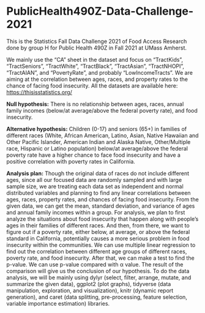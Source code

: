 # PublicHealth490Z-Data-Challenge-2021
This is the Statistics Fall Data Challenge 2021 of Food Access Research done by group H for Public Health 490Z in Fall 2021 at UMass Amherst.

We mainly use the “CA” sheet in the dataset and focus on “TractKids”, “TractSeniors”, “TractWhite”, “TractBlack”, “TractAsian”, “TractNHOPI”, “TractAIAN”, and “PovertyRate”, and probably “LowIncomeTracts”. We are aiming at the correlation between ages, races, and property rates to the chance of facing food insecurity. All the datasets are available here: https://thisisstatistics.org/

**Null hypothesis:**
There is no relationship between ages, races, annual family incomes (below/at average/above the federal poverty rate), and food insecurity.

**Alternative hypothesis:**
Children (0-17) and seniors (65+) in families of different races (White, African American, Latino, Asian, Native Hawaiian and Other Pacific Islander, American Indian and Alaska Native, Other/Multiple race, Hispanic or Latino population) below/at average/above the federal poverty rate have a higher chance to face food insecurity and have a positive correlation with poverty rates in California.

**Analysis plan:**
Though the original data of races do not include different ages, since all our focused data are randomly sampled and with large sample size, we are treating each data set as independent and normal distributed variables and planning to find any linear correlations between ages, races, property rates, and chances of facing food insecurity. From the given data, we can get the mean, standard deviation, and variance of ages and annual family incomes within a group. For analysis, we plan to first analyze the situations about food insecurity that happen along with people’s ages in their families of different races. And then, from there, we want to figure out if a poverty rate, either below, at average, or above the federal standard in California, potentially causes a more serious problem in food insecurity within the communities. We can use multiple linear regression to find out the correlation between different age groups of different races, poverty rate, and food insecurity. After that, we can make a test to find the p-value. We can use p-value compared with α value. The result of the comparison will give us the conclusion of our hypothesis. To do the data analysis, we will be mainly using dylyr (select, filter, arrange, mutate, and summarize the given data), ggplot2 (plot graphs), tidyverse (data manipulation, exploration, and visualization), knitr (dynamic report generation), and caret (data splitting, pre-processing, feature selection, variable importance estimation) libraries.
